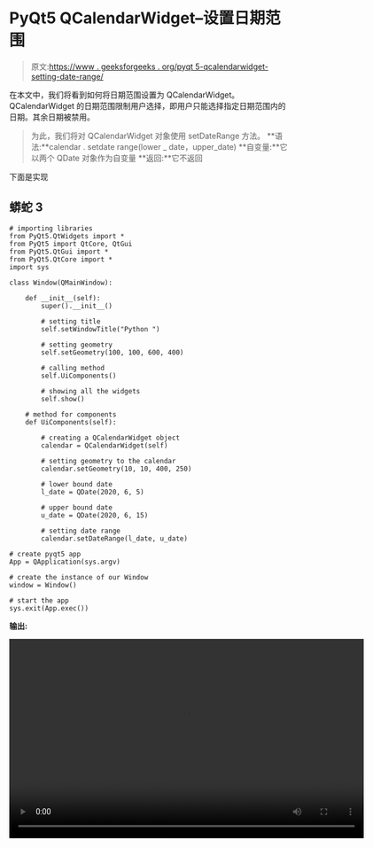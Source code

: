 # PyQt5 QCalendarWidget–设置日期范围

> 原文:[https://www . geeksforgeeks . org/pyqt 5-qcalendarwidget-setting-date-range/](https://www.geeksforgeeks.org/pyqt5-qcalendarwidget-setting-date-range/)

在本文中，我们将看到如何将日期范围设置为 QCalendarWidget。QCalendarWidget 的日期范围限制用户选择，即用户只能选择指定日期范围内的日期。其余日期被禁用。

> 为此，我们将对 QCalendarWidget 对象使用 setDateRange 方法。
> **语法:**calendar . setdate range(lower _ date，upper_date)
> **自变量:**它以两个 QDate 对象作为自变量
> **返回:**它不返回

下面是实现

## 蟒蛇 3

```
# importing libraries
from PyQt5.QtWidgets import *
from PyQt5 import QtCore, QtGui
from PyQt5.QtGui import *
from PyQt5.QtCore import *
import sys

class Window(QMainWindow):

    def __init__(self):
        super().__init__()

        # setting title
        self.setWindowTitle("Python ")

        # setting geometry
        self.setGeometry(100, 100, 600, 400)

        # calling method
        self.UiComponents()

        # showing all the widgets
        self.show()

    # method for components
    def UiComponents(self):

        # creating a QCalendarWidget object
        calendar = QCalendarWidget(self)

        # setting geometry to the calendar
        calendar.setGeometry(10, 10, 400, 250)

        # lower bound date
        l_date = QDate(2020, 6, 5)

        # upper bound date
        u_date = QDate(2020, 6, 15)

        # setting date range
        calendar.setDateRange(l_date, u_date)

# create pyqt5 app
App = QApplication(sys.argv)

# create the instance of our Window
window = Window()

# start the app
sys.exit(App.exec())
```

**输出:**

<video class="wp-video-shortcode" id="video-421795-1" width="640" height="360" preload="metadata" controls=""><source type="video/mp4" src="https://media.geeksforgeeks.org/wp-content/uploads/20200601022017/Python-2020-06-01-02-19-50.mp4?_=1">[https://media.geeksforgeeks.org/wp-content/uploads/20200601022017/Python-2020-06-01-02-19-50.mp4](https://media.geeksforgeeks.org/wp-content/uploads/20200601022017/Python-2020-06-01-02-19-50.mp4)</video>